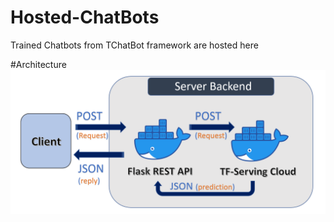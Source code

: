 # Hosted-ChatBots
Trained Chatbots from TChatBot framework are hosted here

#Architecture
![architecture](assets/architecture.png)
